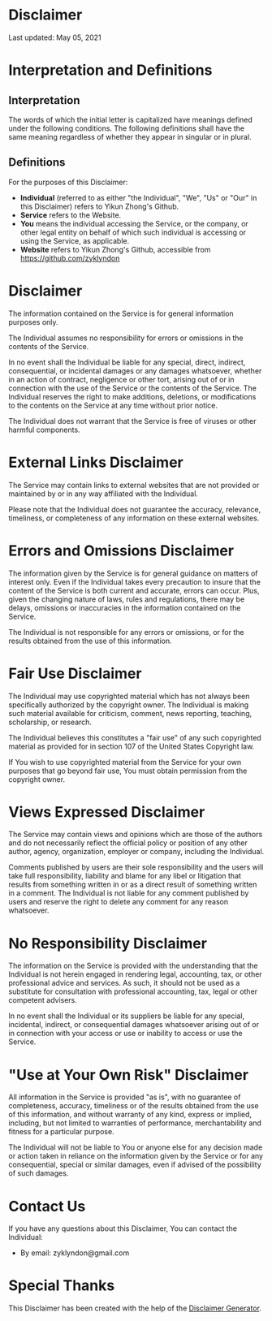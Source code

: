 <h1>Disclaimer</h1>
<p>Last updated: May 05, 2021</p>
<h1>Interpretation and Definitions</h1>
<h2>Interpretation</h2>
<p>The words of which the initial letter is capitalized have meanings defined under the following conditions.
The following definitions shall have the same meaning regardless of whether they appear in singular or in plural.</p>
<h2>Definitions</h2>
<p>For the purposes of this Disclaimer:</p>
<ul>
<li><strong>Individual</strong> (referred to as either &quot;the Individual&quot;, &quot;We&quot;, &quot;Us&quot; or &quot;Our&quot; in this Disclaimer) refers to Yikun Zhong's Github.</li>
<li><strong>Service</strong> refers to the Website.</li>
<li><strong>You</strong> means the individual accessing the Service, or the company, or other legal entity on behalf of which such individual is accessing or using the Service, as applicable.</li>
<li><strong>Website</strong> refers to Yikun Zhong's Github, accessible from <a href="https://github.com/zyklyndon" rel="external nofollow noopener" target="_blank">https://github.com/zyklyndon</a></li>
</ul>
<h1>Disclaimer</h1>
<p>The information contained on the Service is for general information purposes only.</p>
<p>The Individual assumes no responsibility for errors or omissions in the contents of the Service.</p>
<p>In no event shall the Individual be liable for any special, direct, indirect, consequential, or incidental damages or any damages whatsoever, whether in an action of contract, negligence or other tort, arising out of or in connection with the use of the Service or the contents of the Service. The Individual reserves the right to make additions, deletions, or modifications to the contents on the Service at any time without prior notice.</p>
<p>The Individual does not warrant that the Service is free of viruses or other harmful components.</p>
<h1>External Links Disclaimer</h1>
<p>The Service may contain links to external websites that are not provided or maintained by or in any way affiliated with the Individual.</p>
<p>Please note that the Individual does not guarantee the accuracy, relevance, timeliness, or completeness of any information on these external websites.</p>
<h1>Errors and Omissions Disclaimer</h1>
<p>The information given by the Service is for general guidance on matters of interest only. Even if the Individual takes every precaution to insure that the content of the Service is both current and accurate, errors can occur. Plus, given the changing nature of laws, rules and regulations, there may be delays, omissions or inaccuracies in the information contained on the Service.</p>
<p>The Individual is not responsible for any errors or omissions, or for the results obtained from the use of this information.</p>
<h1>Fair Use Disclaimer</h1>
<p>The Individual may use copyrighted material which has not always been specifically authorized by the copyright owner. The Individual is making such material available for criticism, comment, news reporting, teaching, scholarship, or research.</p>
<p>The Individual believes this constitutes a &quot;fair use&quot; of any such copyrighted material as provided for in section 107 of the United States Copyright law.</p>
<p>If You wish to use copyrighted material from the Service for your own purposes that go beyond fair use, You must obtain permission from the copyright owner.</p>
<h1>Views Expressed Disclaimer</h1>
<p>The Service may contain views and opinions which are those of the authors and do not necessarily reflect the official policy or position of any other author, agency, organization, employer or company, including the Individual.</p>
<p>Comments published by users are their sole responsibility and the users will take full responsibility, liability and blame for any libel or litigation that results from something written in or as a direct result of something written in a comment. The Individual is not liable for any comment published by users and reserve the right to delete any comment for any reason whatsoever.</p>
<h1>No Responsibility Disclaimer</h1>
<p>The information on the Service is provided with the understanding that the Individual is not herein engaged in rendering legal, accounting, tax, or other professional advice and services. As such, it should not be used as a substitute for consultation with professional accounting, tax, legal or other competent advisers.</p>
<p>In no event shall the Individual or its suppliers be liable for any special, incidental, indirect, or consequential damages whatsoever arising out of or in connection with your access or use or inability to access or use the Service.</p>
<h1>&quot;Use at Your Own Risk&quot; Disclaimer</h1>
<p>All information in the Service is provided &quot;as is&quot;, with no guarantee of completeness, accuracy, timeliness or of the results obtained from the use of this information, and without warranty of any kind, express or implied, including, but not limited to warranties of performance, merchantability and fitness for a particular purpose.</p>
<p>The Individual will not be liable to You or anyone else for any decision made or action taken in reliance on the information given by the Service or for any consequential, special or similar damages, even if advised of the possibility of such damages.</p>
<h1>Contact Us</h1>
<p>If you have any questions about this Disclaimer, You can contact the Individual:</p>
<ul>
<li>By email: zyklyndon@gmail.com</li>
</ul>
<h1>Special Thanks</h1>
<p>This Disclaimer has been created with the help of the <a href="https://www.freeprivacypolicy.com/free-disclaimer-generator/" target="_blank">Disclaimer Generator</a>.</p>

